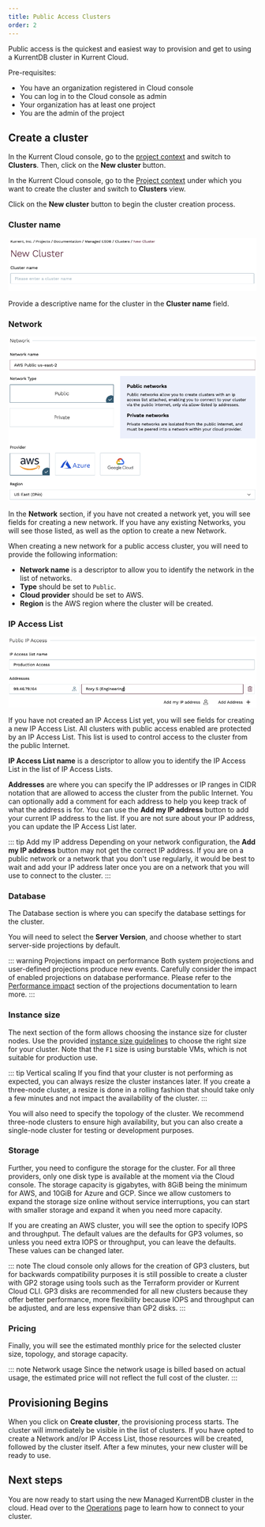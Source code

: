 ```yaml
---
title: Public Access Clusters
order: 2
---
```


Public access is the quickest and easiest way to provision and get to using a KurrentDB cluster in Kurrent Cloud.

Pre-requisites:
- You have an organization registered in Cloud console
- You can log in to the Cloud console as admin
- Your organization has at least one project
- You are the admin of the project

## Create a cluster

In the Kurrent Cloud console, go to the [project context](../introduction.md#projects) and switch to **Clusters**. Then, click on the **New cluster** button.

In the Kurrent Cloud console, go to the [Project context](../introduction.md#projects) under which you want to create the cluster and switch to **Clusters** view.

Click on the **New cluster** button to begin the cluster creation process.

### Cluster name

![Cluster name](./images/new-cluster-name.png)

Provide a descriptive name for the cluster in the **Cluster name** field.

### Network

![Create a network](./images/public/cluster-new-public-access-network.png)

In the **Network** section, if you have not created a network yet, you will see fields for creating a new network. If you have any existing Networks, you will see those listed, as well as the option to create a new Network.

When creating a new network for a public access cluster, you will need to provide the following information:

- **Network name** is a descriptor to allow you to identify the network in the list of networks.
- **Type** should be set to `Public`.
- **Cloud provider** should be set to AWS.
- **Region** is the AWS region where the cluster will be created.

### IP Access List

![Create an IP Access List](./images/public/cluster-new-public-access-ip-access-list.png)

If you have not created an IP Access List yet, you will see fields for creating a new IP Access List. All clusters with public access enabled are protected by an IP Access List. This list is used to control access to the cluster from the public Internet.

**IP Access List name** is a descriptor to allow you to identify the IP Access List in the list of IP Access Lists.

**Addresses** are where you can specify the IP addresses or IP ranges in CIDR notation that are allowed to access the cluster from the public Internet. You can optionally add a comment for each address to help you keep track of what the address is for. You can use the **Add my IP address** button to add your current IP address to the list. If you are not sure about your IP address, you can update the IP Access List later.

::: tip Add my IP address
Depending on your network configuration, the **Add my IP address** button may not get the correct IP address. If you are on a public network or a network that you don't use regularly, it would be best to wait and add your IP address later once you are on a network that you will use to connect to the cluster.
:::

### Database

The Database section is where you can specify the database settings for the cluster.

You will need to select the **Server Version**, and choose whether to start server-side projections by default.

::: warning Projections impact on performance
Both system projections and user-defined projections produce new events. Carefully consider the impact of enabled projections on database performance. Please refer to the [Performance impact](@server/features/projections/README.md#performance-impact) section of the projections documentation to learn more.
:::

### Instance size

The next section of the form allows choosing the instance size for cluster nodes. Use the provided [instance size guidelines](../ops/sizing.md) to choose the right size for your cluster. Note that the `F1` size is using burstable VMs, which is not suitable for production use.

::: tip Vertical scaling
If you find that your cluster is not performing as expected, you can always resize the cluster instances later. If you create a three-node cluster, a resize is done in a rolling fashion that should take only a few minutes and not impact the availability of the cluster.
:::

You will also need to specify the topology of the cluster. We recommend three-node clusters to ensure high availability, but you can also create a single-node cluster for testing or development purposes.

### Storage

Further, you need to configure the storage for the cluster. For all three providers, only one disk type is available at the moment via the Cloud console. The storage capacity is gigabytes, with 8GiB being the minimum for AWS, and 10GiB for Azure and GCP. Since we allow customers to expand the storage size online without service interruptions, you can start with smaller storage and expand it when you need more capacity.

If you are creating an AWS cluster, you will see the option to specify IOPS and throughput. The default values are the defaults for GP3 volumes, so unless you need extra IOPS or throughput, you can leave the defaults. These values can be changed later.

::: note
The cloud console only allows for the creation of GP3 clusters, but for backwards compatibility purposes it is still possible to create a cluster with GP2 storage using tools such as the Terraform provider or Kurrent Cloud CLI. GP3 disks are recommended for all new clusters because they offer better performance, more flexibility because IOPS and throughput can be adjusted, and are less expensive than GP2 disks.
:::

### Pricing

Finally, you will see the estimated monthly price for the selected cluster size, topology, and storage capacity.

::: note Network usage
Since the network usage is billed based on actual usage, the estimated price will not reflect the full cost of the cluster.
:::

## Provisioning Begins

When you click on **Create cluster**, the provisioning process starts. The cluster will immediately be visible in the list of clusters. If you have opted to create a Network and/or IP Access List, those resources will be created, followed by the cluster itself. After a few minutes, your new cluster will be ready to use.

## Next steps

You are now ready to start using the new Managed KurrentDB cluster in the cloud. Head over to the [Operations](../ops/README.md#connecting-to-a-cluster) page to learn how to connect to your cluster.